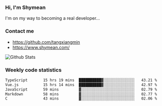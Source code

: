 ### Hi, I'm Shymean

I'm on my way to becoming a real developer...

### Contact me

- <https://github.com/tangxiangmin>
- <https://www.shymean.com/>

![Github Stats](https://github-readme-stats.vercel.app/api?username=tangxiangmin&show_icons=true&theme=dark)


###  Weekly code statistics

<!--START_SECTION:waka-->

```txt
TypeScript       15 hrs 19 mins  ██████████▓░░░░░░░░░░░░░░   43.21 %
Vue.js           15 hrs 14 mins  ██████████▓░░░░░░░░░░░░░░   42.97 %
JavaScript       59 mins         ▓░░░░░░░░░░░░░░░░░░░░░░░░   02.79 %
Markdown         58 mins         ▓░░░░░░░░░░░░░░░░░░░░░░░░   02.77 %
C                43 mins         ▓░░░░░░░░░░░░░░░░░░░░░░░░   02.06 %
```

<!--END_SECTION:waka-->